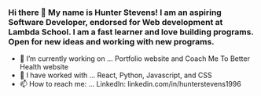 ### Hi there 👋 My name is Hunter Stevens! I am an aspiring Software Developer, endorsed for Web development at Lambda School. I am a fast learner and love building programs. Open for new ideas and working with new programs.

- 🔭 I’m currently working on ... Portfolio website and Coach Me To Better Health website
- 🌱 I have worked with ... React, Python, Javascript, and CSS
- 📫 How to reach me: ... LinkedIn: linkedin.com/in/hunterstevens1996
